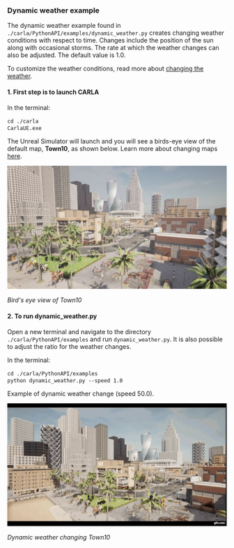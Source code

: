 ### Dynamic weather example 

The dynamic weather example found in `./carla/PythonAPI/examples/dynamic_weather.py` creates changing weather conditions with respect to time. Changes include the position of the sun along with occasional storms. The rate at which the weather changes can also be adjusted. The default value is 1.0.

To customize the weather conditions, read more about [changing the weather](https://carla.readthedocs.io/en/0.9.12/tuto_G_retrieve_data/#change-the-weather).

#### 1. First step is to launch CARLA

In the terminal:
```
cd ./carla
CarlaUE.exe 
```

The Unreal Simulator will launch and you will see a birds-eye view of the default map, **Town10**, as shown below. Learn more about changing maps [here](https://carla.readthedocs.io/en/0.9.12/tuto_G_retrieve_data/#map-setting).

![CARLA Map](https://github.com/mark-draghicescu/Self-Driving-Car-Engineer-Nanodegree/blob/master/map_view.jpg)

*Bird's eye view of Town10*

#### 2. To run dynamic_weather.py

Open a new terminal and navigate to the directory `./carla/PythonAPI/examples` and run `dynamic_weather.py`. It is also possible to adjust the ratio for the weather changes.

In the terminal:
```
cd ./carla/PythonAPI/examples
python dynamic_weather.py --speed 1.0 
```

Example of dynamic weather change (speed 50.0).

![CARLA Dynamic Weather](https://github.com/mark-draghicescu/Self-Driving-Car-Engineer-Nanodegree/blob/master/dynamic_weather.gif)

*Dynamic weather changing Town10*
